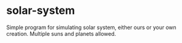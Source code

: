 # solar-system
Simple program for simulating solar system, either ours or your own creation. Multiple suns and planets allowed.
